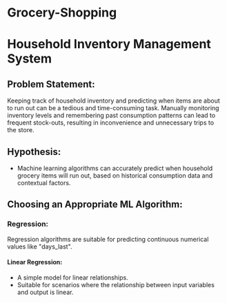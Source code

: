 # Grocery-Shopping

# Household Inventory Management System

## Problem Statement:
Keeping track of household inventory and predicting when items are about to run out can be a tedious and time-consuming task. Manually monitoring inventory levels and remembering past consumption patterns can lead to frequent stock-outs, resulting in inconvenience and unnecessary trips to the store.

## Hypothesis:
- Machine learning algorithms can accurately predict when household grocery items will run out, based on historical consumption data and contextual factors.

## Choosing an Appropriate ML Algorithm:

### Regression:
Regression algorithms are suitable for predicting continuous numerical values like "days_last".

#### Linear Regression:
- A simple model for linear relationships.
- Suitable for scenarios where the relationship between input variables and output is linear.

